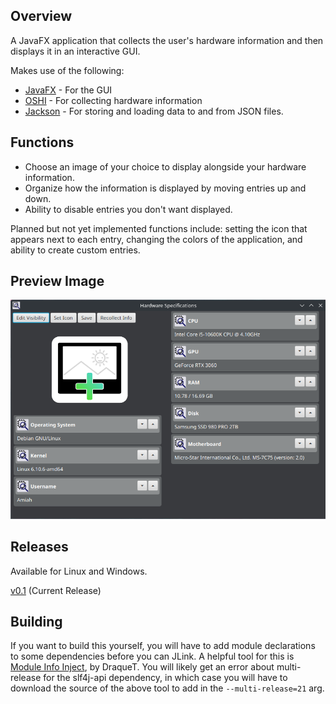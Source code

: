 ## Overview

A JavaFX application that collects the user's hardware information
and then displays it in an interactive GUI.

Makes use of the following:
* [JavaFX](https://openjfx.io/) - For the GUI
* [OSHI](https://github.com/oshi/oshi) - For collecting hardware information
* [Jackson](https://github.com/FasterXML/jackson) - For storing and loading data to and from JSON files.

## Functions

* Choose an image of your choice to display alongside your hardware information.
* Organize how the information is displayed by moving entries up and down.
* Ability to disable entries you don't want displayed.

Planned but not yet implemented functions include: setting the icon that appears next to each entry, changing the colors of the application, and ability to create custom entries.

## Preview Image

![v.0.1 app](https://raw.githubusercontent.com/AmiahBelleIsle/hardware-spec-get/main/images/spec-get-v0.1.png)

## Releases

Available for Linux and Windows.

[v0.1](https://github.com/AmiahBelleIsle/hardware-spec-get/releases/tag/v0.1) (Current Release)

## Building

If you want to build this yourself, you will have to add module declarations to some dependencies before you can JLink.
A helpful tool for this is [Module Info Inject](https://github.com/DraqueT/Module-Info-Inject), by DraqueT. You will
likely get an error about multi-release for the slf4j-api dependency, in which case you will have to download the
source of the above tool to add in the `--multi-release=21` arg.
